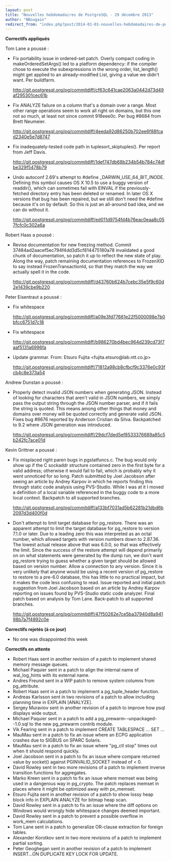 ```yaml
---
layout: post
title: "Nouvelles hebdomadaires de PostgreSQL - 29 décembre 2013"
author: "NBougain"
redirect_from: "index.php?post/2014-01-01-nouvelles-hebdomadaires-de-postgresql-29-decembre-2013 "
---
```




<p><strong>Correctifs appliqu&eacute;s</strong></p>

<p>Tom Lane a pouss&eacute;&nbsp;:</p>

<ul>

<li>Fix portability issue in ordered-set patch. Overly compact coding in makeOrderedSetArgs() led to a platform dependency: if the compiler chose to execute the subexpressions in the wrong order, list_length() might get applied to an already-modified List, giving a value we didn't want. Per buildfarm. 

<a target="_blank" href="http://git.postgresql.org/pg/commitdiff/cf63c641cae2063a0442d73d49af295301cec61b">http://git.postgresql.org/pg/commitdiff/cf63c641cae2063a0442d73d49af295301cec61b</a></li>

<li>Fix ANALYZE failure on a column that's a domain over a range. Most other range operations seem to work all right on domains, but this one not so much, at least not since commit 918eee0c. Per bug #8684 from Brett Neumeier. 

<a target="_blank" href="http://git.postgresql.org/pg/commitdiff/4eeda92d86250b702ee6f88fcad2340e5e7d8747">http://git.postgresql.org/pg/commitdiff/4eeda92d86250b702ee6f88fcad2340e5e7d8747</a></li>

<li>Fix inadequately-tested code path in tuplesort_skiptuples(). Per report from Jeff Davis. 

<a target="_blank" href="http://git.postgresql.org/pg/commitdiff/1def747db68b234b54b784c74dfbe329f5478b79">http://git.postgresql.org/pg/commitdiff/1def747db68b234b54b784c74dfbe329f5478b79</a></li>

<li>Undo autoconf 2.69's attempt to #define _DARWIN_USE_64_BIT_INODE. Defining this symbol causes OS X 10.5 to use a buggy version of readdir(), which can sometimes fail with EINVAL if the previously-fetched directory entry has been deleted or renamed. In later OS X versions that bug has been repaired, but we still don't need the #define because it's on by default. So this is just an all-around bad idea, and we can do without it. 

<a target="_blank" href="http://git.postgresql.org/pg/commitdiff/ed011d9754fd4b76eac0eaa8c057fcfc0c302a6a">http://git.postgresql.org/pg/commitdiff/ed011d9754fd4b76eac0eaa8c057fcfc0c302a6a</a></li>

</ul>

<p>Robert Haas a pouss&eacute;&nbsp;:</p>

<ul>

<li>Revise documentation for new freezing method. Commit 37484ad2aacef5ec794f4dd3d5cf814475180a78 invalidated a good chunk of documentation, so patch it up to reflect the new state of play. Along the way, patch remaining documentation references to FrozenXID to say instead FrozenTransactionId, so that they match the way we actually spell it in the code. 

<a target="_blank" href="http://git.postgresql.org/pg/commitdiff/d43760b624b7cebc35e5f9c60d2e1439cbe9b220">http://git.postgresql.org/pg/commitdiff/d43760b624b7cebc35e5f9c60d2e1439cbe9b220</a></li>

</ul>

<p>Peter Eisentraut a pouss&eacute;&nbsp;:</p>

<ul>

<li>Fix whitespace 

<a target="_blank" href="http://git.postgresql.org/pg/commitdiff/a09e3fd77661e22f5000098e7b0bfcc6751d7c18">http://git.postgresql.org/pg/commitdiff/a09e3fd77661e22f5000098e7b0bfcc6751d7c18</a></li>

<li>Fix whitespace 

<a target="_blank" href="http://git.postgresql.org/pg/commitdiff/b986270bd4bec964d239cd73f7aaf5131a6996fa">http://git.postgresql.org/pg/commitdiff/b986270bd4bec964d239cd73f7aaf5131a6996fa</a></li>

<li>Update grammar. From: Etsuro Fujita &lt;fujita.etsuro@lab.ntt.co.jp&gt; 

<a target="_blank" href="http://git.postgresql.org/pg/commitdiff/71812a98cb8cfbcf9c3376e0c93fcb4c8e373a54">http://git.postgresql.org/pg/commitdiff/71812a98cb8cfbcf9c3376e0c93fcb4c8e373a54</a></li>

</ul>

<p>Andrew Dunstan a pouss&eacute;&nbsp;:</p>

<ul>

<li>Properly detect invalid JSON numbers when generating JSON. Instead of looking for characters that aren't valid in JSON numbers, we simply pass the output string through the JSON number parser, and if it fails the string is quoted. This means among other things that money and domains over money will be quoted correctly and generate valid JSON. Fixes bug #8676 reported by Anderson Cristian da Silva. Backpatched to 9.2 where JSON generation was introduced. 

<a target="_blank" href="http://git.postgresql.org/pg/commitdiff/29dcf7ded5ef8533376689a85c5b242fc7ace01d">http://git.postgresql.org/pg/commitdiff/29dcf7ded5ef8533376689a85c5b242fc7ace01d</a></li>

</ul>

<p>Kevin Grittner a pouss&eacute;&nbsp;:</p>

<ul>

<li>Fix misplaced right paren bugs in pgstatfuncs.c. The bug would only show up if the C sockaddr structure contained zero in the first byte for a valid address; otherwise it would fail to fail, which is probably why it went unnoticed for so long. Patch submitted by Joel Jacobson after seeing an article by Andrey Karpov in which he reports finding this through static code analysis using PVS-Studio. While I was at it I moved a definition of a local variable referenced in the buggy code to a more local context. Backpatch to all supported branches. 

<a target="_blank" href="http://git.postgresql.org/pg/commitdiff/a133bf7031ad5b62281b21dbd6b2097d3d400f0d">http://git.postgresql.org/pg/commitdiff/a133bf7031ad5b62281b21dbd6b2097d3d400f0d</a></li>

<li>Don't attempt to limit target database for pg_restore. There was an apparent attempt to limit the target database for pg_restore to version 7.1.0 or later. Due to a leading zero this was interpreted as an octal number, which allowed targets with version numbers down to 2.87.36. The lowest actual release above that was 6.0.0, so that was effectively the limit. Since the success of the restore attempt will depend primarily on on what statements were generated by the dump run, we don't want pg_restore trying to guess whether a given target should be allowed based on version number. Allow a connection to any version. Since it is very unlikely that anyone would be using a recent version of pg_restore to restore to a pre-6.0 database, this has little to no practical impact, but it makes the code less confusing to read. Issue reported and initial patch suggestion from Joel Jacobson based on an article by Andrey Karpov reporting on issues found by PVS-Studio static code analyzer. Final patch based on analysis by Tom Lane. Back-patch to all supported branches. 

<a target="_blank" href="http://git.postgresql.org/pg/commitdiff/47f50262e7ce5ba37940d8a94198b7a7f4892c0e">http://git.postgresql.org/pg/commitdiff/47f50262e7ce5ba37940d8a94198b7a7f4892c0e</a></li>

</ul>

<p><strong>Correctifs rejet&eacute;s (&agrave; ce jour)</strong></p>

<ul>

<li>No one was disappointed this week</li>

</ul>

<p><strong>Correctifs en attente</strong></p>

<ul>

<li>Robert Haas sent in another revision of a patch to implement shared memory message queues.</li>

<li>Michael Paquier sent in a patch to align the internal name of wal_log_hints with its external name.</li>

<li>Andres Freund sent in a WIP patch to remove system columns from pg_attribute.</li>

<li>Robert Haas sent in a patch to implement a pg_tuple_header function.</li>

<li>Andreas Karlsson sent in two revisions of a patch to allow including planning time in EXPLAIN [ANALYZE].</li>

<li>Sergey Muraviov sent in another revision of a patch to improve how psql displays wide output.</li>

<li>Michael Paquier sent in a patch to add a pg_prewarm--unpackaged--1.0.sql to the new pg_prewarm contrib module.</li>

<li>Vik Fearing sent in a patch to implement CREATE TABLESPACE ... SET ...</li>

<li>MauMau sent in a patch to fix an issue where an ECPG application crashes due to SIGBUS on SPARC Solaris.</li>

<li>MauMau sent in a patch to fix an issue where "pg_ctl stop" times out when it should respond quickly.</li>

<li>Joel Jacobson sent in a patch to fix an issue where compare returned value by socket() against PGINVALID_SOCKET instead of &lt; 0.</li>

<li>David Rowley sent in two more revisions of a patch to implement inverse transition functions for aggregates.</li>

<li>Marko Kreen sent in a patch to fix an issue where memset was being used in a dangerous way in pg_crypto. The patch replaces memset in places where it might be optimized away with px_memset.</li>

<li>Etsuro Fujita sent in another revision of a patch to show lossy heap block info in EXPLAIN ANALYZE for bitmap heap scan.</li>

<li>David Rowley sent in a patch to fix an issue where the diff options on Windows would wrongly hide whitespace changes deemed important.</li>

<li>David Rowley sent in a patch to prevent a possible overflow in work_mem calculations.</li>

<li>Tom Lane sent in a patch to generalize OR-clause extraction for foreign tables.</li>

<li>Alexander Korotkov sent in two more revisions of a patch to implement partial sorting.</li>

<li>Peter Geoghegan sent in another revision of a patch to implement INSERT...ON DUPLICATE KEY LOCK FOR UPDATE.</li>

</ul>